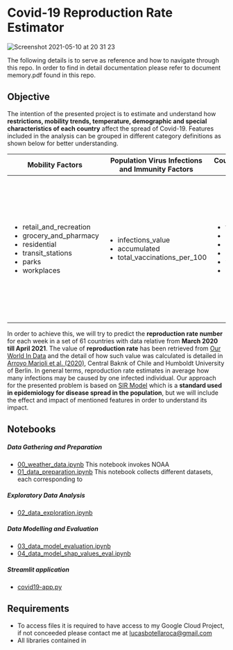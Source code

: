 # Covid-19 Reproduction Rate Estimator
![Screenshot 2021-05-10 at 20 31 23](https://i.ibb.co/BLDbLqh/Screenshot-2021-05-10-at-18-39-00.png)

The following details is to serve as reference and how to navigate through this repo. In order to find in detail documentation please refer to document memory.pdf found in this repo. 

## Objective

The intention of the presented project is to estimate and understand how **restrictions, mobility trends, temperature, demographic and special characteristics of each country** affect the spread of Covid-19. Features included in the analysis can be grouped in different category definitions as shown below for better understanding.

|Mobility Factors|Population Virus Infections and Immunity Factors|Country Characteristics Factors|Political Measures Factors|
|---|---|---|---|
|<ul><li>retail_and_recreation</li><li>grocery_and_pharmacy</li><li>residential</li><li>transit_stations</li><li>parks</li><li>workplaces</li></ul>|<ul><li>infections_value</li><li>accumulated</li><li>total_vaccinations_per_100</li></ul>|<ul><li>temp</li><li>prcp</li><li>number_of_arrivals</li><li>urban_population</li><li>youth_unemployment</li><li>holiday</li></ul>|<ul><li>debt_relief</li><li>prcp</li><li>income_support</li><li>testing_policy</li><li>international_travel_controls</li><li>restrictions_internal_movements</li><li>close_public_transport</li><li>public_information_campaigns</li><li>facial_coverings</li><li>contact_tracing</li><li>stay_home_requirements</li><li>restriction_gatherings</li><li>cancel_public_events</li><li>workplace_closures</li><li>school_closures</li></ul>|

In order to achieve this, we will try to predict the **reproduction rate number** for each week in a set of 61 countries with data relative from **March 2020 till April 2021**. The value of **reproduction rate** has been retrieved from [Our World In Data](https://github.com/owid/covid-19-data/blob/master/public/data/owid-covid-codebook.csv) and the detail of how such value was calculated is detailed in [Arroyo Marioli et al. (2020)](https://doi.org/10.2139/ssrn.3581633), Central Baknk of Chile and Humboldt University of Berlin. In general terms, reproduction rate estimates in average how many infections may be caused by one infected individual. Our approach for the presented problem is based on [SIR Model](https://www.maa.org/press/periodicals/loci/joma/the-sir-model-for-spread-of-disease-the-differential-equation-model) which is a **standard used in epidemiology for disease spread in the population**, but we will include the effect and impact of mentioned features in order to understand its impact. 

## Notebooks

##### Data Gathering and Preparation
* [00_weather_data.ipynb](https://github.com/lucasbotellaroca/Death-Forecast-Models-Based-on-Political-Responses-COVID-19/blob/main/00_weather_data.ipynb)
This notebook invokes NOAA 
* [01_data_preparation.ipynb](https://github.com/lucasbotellaroca/Death-Forecast-Models-Based-on-Political-Responses-COVID-19/blob/main/01_data_preparation.ipynb)
This notebook collects different datasets, each corresponding to 
##### Exploratory Data Analysis
* [02_data_exploration.ipynb](https://github.com/lucasbotellaroca/Death-Forecast-Models-Based-on-Political-Responses-COVID-19/blob/main/02_data_exploration.ipynb)
##### Data Modelling and Evaluation
* [03_data_model_evaluation.ipynb](https://github.com/lucasbotellaroca/Death-Forecast-Models-Based-on-Political-Responses-COVID-19/blob/main/03_data_model_evaluation.ipynb)
* [04_data_model_shap_values_eval.ipynb](https://github.com/lucasbotellaroca/Death-Forecast-Models-Based-on-Political-Responses-COVID-19/blob/main/04_data_model_shap_values_eval.ipynb)
##### Streamlit application
* [covid19-app.py](https://github.com/lucasbotellaroca/Death-Forecast-Models-Based-on-Political-Responses-COVID-19/blob/main/covid19-app.py)

## Requirements

* To access files it is required to have access to my Google Cloud Project, if not conceeded please contact me at lucasbotellaroca@gmail.com
* All libraries contained in 
